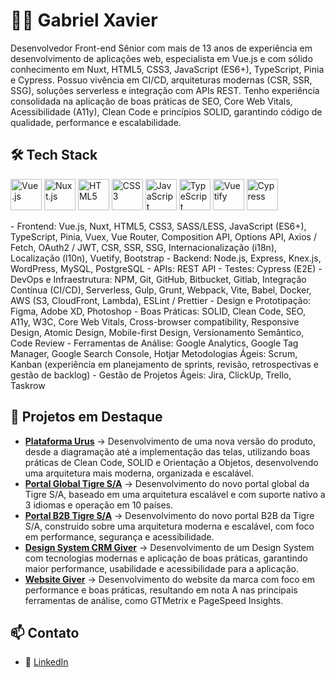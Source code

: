 # 👨‍💻 Gabriel Xavier

Desenvolvedor Front-end Sênior com mais de 13 anos de experiência em desenvolvimento de aplicações web, especialista em Vue.js e com sólido conhecimento em Nuxt, HTML5, CSS3, JavaScript (ES6+), TypeScript, Pinia e Cypress. Possuo vivência em CI/CD, arquiteturas modernas (CSR, SSR, SSG), soluções serverless e integração com APIs REST. Tenho experiência consolidada na aplicação de boas práticas de SEO, Core Web Vitals, Acessibilidade (A11y), Clean Code e princípios SOLID, garantindo código de qualidade, performance e escalabilidade.

## 🛠️ Tech Stack
<p align="left">
  <img src="https://cdn.jsdelivr.net/gh/devicons/devicon/icons/vuejs/vuejs-original.svg" alt="Vue.js" width="50" height="50"/>
  <img src="https://cdn.jsdelivr.net/gh/devicons/devicon/icons/nuxtjs/nuxtjs-original.svg" alt="Nuxt.js" width="50" height="50"/>
  <img src="https://cdn.jsdelivr.net/gh/devicons/devicon/icons/html5/html5-original.svg" alt="HTML5" width="50" height="50"/>
  <img src="https://cdn.jsdelivr.net/gh/devicons/devicon/icons/css3/css3-original.svg" alt="CSS3" width="50" height="50"/>
  <img src="https://cdn.jsdelivr.net/gh/devicons/devicon/icons/javascript/javascript-original.svg" alt="JavaScript" width="50" height="50"/>
  <img src="https://cdn.jsdelivr.net/gh/devicons/devicon/icons/typescript/typescript-original.svg" alt="TypeScript" width="50" height="50"/>
  <img src="https://cdn.jsdelivr.net/gh/devicons/devicon/icons/vuetify/vuetify-original.svg" alt="Vuetify" width="50" height="50"/>
  <img src="https://cdn.jsdelivr.net/gh/devicons/devicon/icons/cypressio/cypressio-original.svg" alt="Cypress" width="50" height="50"/>
</p>  
- Frontend: Vue.js, Nuxt, HTML5, CSS3, SASS/LESS, JavaScript (ES6+), TypeScript, Pinia, Vuex, Vue Router, Composition API, Options API, Axios / Fetch, OAuth2 / JWT, CSR, SSR, SSG, Internacionalização (i18n), Localização (l10n), Vuetify, Bootstrap
- Backend: Node.js, Express, Knex.js, WordPress, MySQL, PostgreSQL
- APIs: REST API
- Testes: Cypress (E2E)
- DevOps e Infraestrutura: NPM, Git, GitHub, Bitbucket, Gitlab, Integração Contínua (CI/CD), Serverless, Gulp, Grunt, Webpack, Vite, Babel, Docker, AWS (S3, CloudFront, Lambda), ESLint / Prettier
- Design e Prototipação: Figma, Adobe XD, Photoshop
- Boas Práticas: SOLID, Clean Code, SEO, A11y, W3C, Core Web Vitals, Cross-browser compatibility, Responsive Design, Atomic Design, Mobile-first Design, Versionamento Semântico, Code Review
- Ferramentas de Análise: Google Analytics, Google Tag Manager, Google Search Console, Hotjar
Metodologias Ágeis: Scrum, Kanban (experiência em planejamento de sprints, revisão, retrospectivas e gestão de backlog)
- Gestão de Projetos Ágeis: Jira, ClickUp, Trello, Taskrow

## 📂 Projetos em Destaque

- [**Plataforma Urus**](https://app.urusoficial.com.br) → Desenvolvimento de uma nova versão do produto, desde a diagramação até a implementação das telas, utilizando boas práticas de Clean Code, SOLID e Orientação a Objetos, desenvolvendo uma arquitetura mais moderna, organizada e escalável.
- [**Portal Global Tigre S/A**](https://www.tigre.com.br) → Desenvolvimento do novo portal global da Tigre S/A, baseado em uma arquitetura escalável e com suporte nativo a 3 idiomas e operação em 10 países.
- [**Portal B2B Tigre S/A**](https://e.tigre.com) → Desenvolvimento do novo portal B2B da Tigre S/A, construído sobre uma arquitetura moderna e escalável, com foco em performance, segurança e acessibilidade.
- [**Design System CRM Giver**](https://cli.giver.com.br/administrador) → Desenvolvimento de um Design System com tecnologias modernas e aplicação de boas práticas, garantindo maior performance, usabilidade e acessibilidade para a aplicação.
- [**Website Giver**](https://www.giver.com.br/) → Desenvolvimento do website da marca com foco em performance e boas práticas, resultando em nota A nas principais ferramentas de análise, como GTMetrix e PageSpeed Insights.



## 📫 Contato

- 💼 [LinkedIn](https://linkedin.com/in/gabrielxavier)  

<!--
**gabrielxavier/gabrielxavier** is a ✨ _special_ ✨ repository because its `README.md` (this file) appears on your GitHub profile.

Here are some ideas to get you started:

- 🔭 I’m currently working on ...
- 🌱 I’m currently learning ...
- 👯 I’m looking to collaborate on ...
- 🤔 I’m looking for help with ...
- 💬 Ask me about ...
- 📫 How to reach me: ...
- 😄 Pronouns: ...
- ⚡ Fun fact: ...
-->
